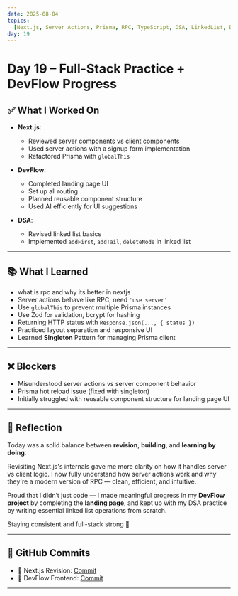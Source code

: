 ```yaml
---
date: 2025-08-04
topics:
  [Next.js, Server Actions, Prisma, RPC, TypeScript, DSA, LinkedList, DevFlow]
day: 19
---
```


# Day 19 – Full-Stack Practice + DevFlow Progress

## ✅ What I Worked On

- **Next.js**:

  - Reviewed server components vs client components
  - Used server actions with a signup form implementation
  - Refactored Prisma with `globalThis`

- **DevFlow**:

  - Completed landing page UI
  - Set up all routing
  - Planned reusable component structure
  - Used AI efficiently for UI suggestions

- **DSA**:

  - Revised linked list basics
  - Implemented `addFirst`, `addTail`, `deleteNode` in linked list

---

## 📚 What I Learned

- what is rpc and why its better in nextjs
- Server actions behave like RPC; need `'use server'`
- Use `globalThis` to prevent multiple Prisma instances
- Use Zod for validation, bcrypt for hashing
- Returning HTTP status with `Response.json(..., { status })`
- Practiced layout separation and responsive UI
- Learned **Singleton** Pattern for managing Prisma client

---

## ❌ Blockers

- Misunderstood server actions vs server component behavior
- Prisma hot reload issue (fixed with singleton)
- Initially struggled with reusable component structure for landing page UI

---

## 🧠 Reflection

Today was a solid balance between **revision**, **building**, and **learning by doing**.

Revisiting Next.js's internals gave me more clarity on how it handles server vs client logic. I now fully understand how server actions work and why they're a modern version of RPC — clean, efficient, and intuitive.

Proud that I didn’t just code — I made meaningful progress in my **DevFlow project** by completing the **landing page**, and kept up with my DSA practice by writing essential linked list operations from scratch.

Staying consistent and full-stack strong 💪

---

## 🔗 GitHub Commits

* 🧠 Next.js Revision: [Commit](https://github.com/Sangam5756/nextjs-revision/commit/e73a89eaebf1275c4f4cf7eb55a2d2287d169f69)
* 🚀 DevFlow Frontend: [Commit](https://github.com/Sangam5756/devflow-frontend/commit/092341cfc443856cbbe1b2d3ee49660a301f3a11)

---